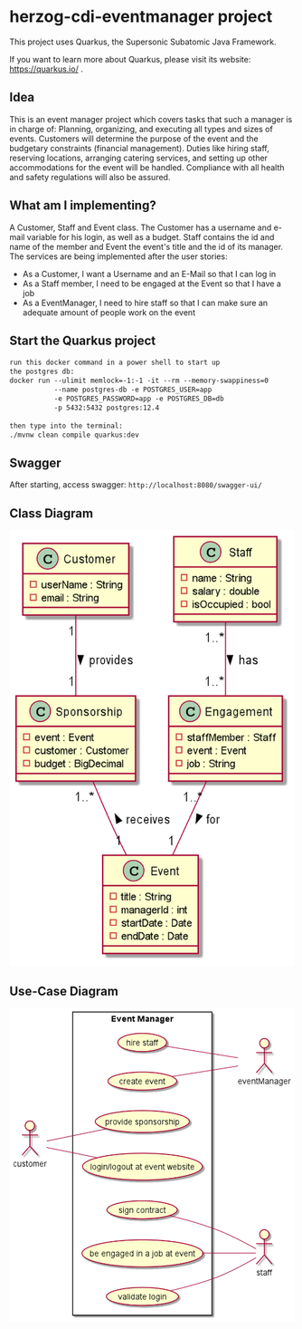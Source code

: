 # herzog-cdi-eventmanager project

This project uses Quarkus, the Supersonic Subatomic Java Framework.

If you want to learn more about Quarkus, please visit its website: https://quarkus.io/ .

## Idea

This is an event manager project which covers tasks that 
such a manager is in charge of: Planning, organizing, and 
executing all types and sizes of events. Customers will 
determine the purpose of the event and the budgetary 
constraints (financial management). 
Duties like hiring staff, reserving locations, arranging 
catering services, and setting up other accommodations for
the event will be handled. Compliance with all health and
safety regulations will also be assured.

## What am I implementing?

A Customer, Staff and Event class. The Customer has a username and e-mail variable for his login,
as well as a budget. Staff contains the id and name of the member and Event the
event's title and the id of its manager. The services are being implemented after
the user stories: 

* As a Customer, I want a Username and an E-Mail so that I can log in
* As a Staff member, I need to be engaged at the Event so that I have a job
* As a EventManager, I need to hire staff so that I can make sure an adequate amount of people work on the event

## Start the Quarkus project

```
run this docker command in a power shell to start up
the postgres db:
docker run --ulimit memlock=-1:-1 -it --rm --memory-swappiness=0 
           --name postgres-db -e POSTGRES_USER=app 
           -e POSTGRES_PASSWORD=app -e POSTGRES_DB=db 
           -p 5432:5432 postgres:12.4
           
then type into the terminal:
./mvnw clean compile quarkus:dev
```

## Swagger

After starting, access swagger: ```http://localhost:8080/swagger-ui/```

## Class Diagram 

![](docs/images/cld.png)

## Use-Case Diagram

![](docs/images/ucd.png)
